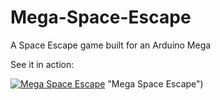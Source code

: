 # Mega-Space-Escape
 A Space Escape game built for an Arduino Mega

 See it in action:

[![Mega Space Escape](http://img.youtube.com/vi/-9FaoLCVBKg/0.jpg)](https://www.youtube.com/watch?v=-9FaoLCVBKg) "Mega Space Escape")
